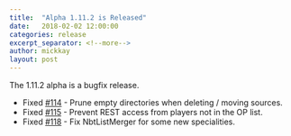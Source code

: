 ```yaml
---
title:  "Alpha 1.11.2 is Released"
date:   2018-02-02 12:00:00
categories: release
excerpt_separator: <!--more-->
author: mickkay
layout: post
---
```

The 1.11.2 alpha is a bugfix release.
<!--more-->

* Fixed [#114](https://github.com/wizards-of-lua/wizards-of-lua/issues/114) - Prune empty directories when deleting / moving sources.
* Fixed [#115](https://github.com/wizards-of-lua/wizards-of-lua/issues/115) - Prevent REST access from players not in the OP list.
* Fixed [#118](https://github.com/wizards-of-lua/wizards-of-lua/issues/118) - Fix NbtListMerger for some new specialities.
